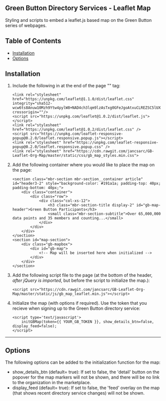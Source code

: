 Green Button Directory Services - Leaflet Map
------------------------

Styling and scripts to embed a leaflet.js based map on the Green Button series of webpages.

Table of Contents
-----------------

- [Installation](#installation)
- [Options](#options)


Installation
------------

1. Include the following in at the end of the page "<head>" tag:

    ```
    <link rel="stylesheet" href="https://unpkg.com/leaflet@1.1.0/dist/leaflet.css"
   integrity="sha512-wcw6ts8Anuw10Mzh9Ytw4pylW8+NAD4ch3lqm9lzAsTxg0GFeJgoAtxuCLREZSC5lUXdVyo/7yfsqFjQ4S+aKw=="
   crossorigin=""/>
    <script src="https://unpkg.com/leaflet@1.0.2/dist/leaflet.js"></script>
    <link rel="stylesheet" href="https://unpkg.com/leaflet@1.0.2/dist/leaflet.css" />
    <script src="https://unpkg.com/leaflet-responsive-popup@0.2.0/leaflet.responsive.popup.js"></script>
    <link rel="stylesheet" href="https://unpkg.com/leaflet-responsive-popup@0.2.0/leaflet.responsive.popup.css" />
    <link rel="stylesheet" href="https://cdn.rawgit.com/jancsarc/GB-Leaflet-Org-Map/master/static/css/gb_map_styles.min.css">
    ```

2. Add the following container where you would like to place the map on the page:
    
    ```
    <section class="mbr-section mbr-section__container article" id="header3-2" style="background-color: #191a1a; padding-top: 40px; padding-bottom: 40px;">
        <div class="container">
            <div class="row">
                <div class="col-xs-12">
                    <h3 class="mbr-section-title display-2" id="gb-map-header">Green Button Participants</h3>
                    <small class="mbr-section-subtitle">Over 65,000,000 data points and 35 members and counting...</small>
                </div>
            </div>
        </div>
    </section>
    <section id="map-section">
        <div class="gb-mapbox">
            <div id="gb-map">
                <!-- Map will be inserted here when initialized -->
            </div>
        </div>
    </section>
    ```
    
3. Add the following script file to the page (at the bottom of the header, *after jQuery is imported*, but before the script to initialize the map.):

    ```
    <script src="https://cdn.rawgit.com/jancsarc/GB-Leaflet-Org-Map/master/static/js/gb_map_leaflet.min.js"></script>
    ```
    
4. Initialize the map (with options if required). Use the token that you recieve when signing up to the Green Button directory service:

    ```
    <script type='text/javascript'>
        initGBMap(token={{ YOUR_GB_TOKEN }}, show_details_btn=false, display_feed=false);
    </script>
    ```
   
<hr>

Options
-------

The following options can be added to the initialization function for the map:

- show_details_btn (default= true): If set to false, the 'detail' button on the popover for the map markers will not be shown, and there will be no link to the organization in the marketplace.
- display_feed (default= true):  If set to false, the 'feed' overlay on the map (that shows recent directory service changes) will not be shown.